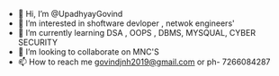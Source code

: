 - 👋 Hi, I’m @UpadhyayGovind
- 👀 I’m interested in shoftware devloper , netwok engineers' 
- 🌱 I’m currently learning DSA , OOPS , DBMS, MYSQUAL, CYBER SECURITY 
- 💞️ I’m looking to collaborate on MNC'S
- 📫 How to reach me govindjnh2019@gmail.com or ph- 7266084287

<!---
UpadhyayGovind/UpadhyayGovind is a ✨ special ✨ repository because its `README.md` (this file) appears on your GitHub profile.
You can click the Preview link to take a look at your changes.
--->
